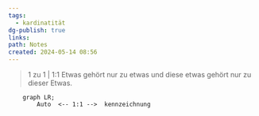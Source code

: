 ```yaml
---
tags:
  - kardinatität
dg-publish: true
links: 
path: Notes
created: 2024-05-14 08:56
---
```

> 1 zu 1 | 1:1
> Etwas gehört nur zu etwas und diese etwas gehört nur zu dieser Etwas.

```mermaid  
	graph LR;
	    Auto  <-- 1:1 -->  kennzeichnung
```